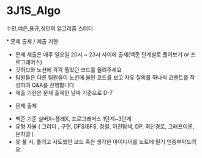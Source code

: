 # 3J1S_Algo
수민,예은,용규,성민의 알고리즘 스터디 


<!-- <p align="center"> -->
* 문제 출제 / 제출 기한 </br>
- 문제 제출은 매주 일요일 20시 ~ 23시 사이에 출제(백준 단계별로 풀어보기 or 프로그래머스) </br>
- 깃허브와 노션에 각각 풀었던 코드를 올려주세요</br>
- 팀원들은 다른 팀원들이 노션에 올린 코드를 보고 자유 질의를 하나씩 코멘트를 작성하여 Q&A를 진행합니다</br>
- 제출 기한은 문제 출제한 날짜 기준으로 D-7</br>
<!-- </p> -->

<!-- <p align="center"> -->
* 문제 출제 
- 백준 기준 실버X~플레X, 프로그래머스 1단계~3단계 </br>
- 유형 자율 ( 그리디 , 구현, DFS/BFS, 정렬, 이진탐색, DP, 최단경로, 그래프이론, 문자열 ) </br>
- 못 풀 시, 풀려고 시도했던 코드 혹은 생각한 아이디어를 노트에 필기 인증부탁드려요.</br>
<!-- </p> -->

